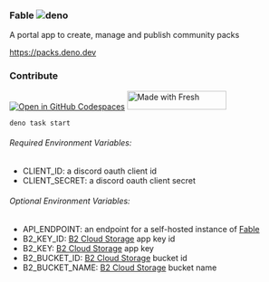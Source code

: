 ### Fable ![deno](https://github.com/fable-community/packs/actions/workflows/deno.yml/badge.svg)

A portal app to create, manage and publish community packs

<https://packs.deno.dev>

### Contribute

[![Open in GitHub Codespaces](https://github.com/codespaces/badge.svg)](https://codespaces.new/fable-community/packs)
<a href="https://fresh.deno.dev">
<img width="175" height="33" src="https://fresh.deno.dev/fresh-badge-dark.svg" alt="Made with Fresh" />
</a>

```
deno task start
```

###### Required Environment Variables:

- CLIENT_ID: a discord oauth client id
- CLIENT_SECRET: a discord oauth client secret

###### Optional Environment Variables:

- API_ENDPOINT: an endpoint for a self-hosted instance of
  [Fable](https://github.com/ker0olos/fable)
- B2_KEY_ID: [B2 Cloud Storage][b2] app key id
- B2_KEY: [B2 Cloud Storage][b2] app key
- B2_BUCKET_ID: [B2 Cloud Storage][b2] bucket id
- B2_BUCKET_NAME: [B2 Cloud Storage][b2] bucket name

[b2]: https://www.backblaze.com/b2/cloud-storage.html
